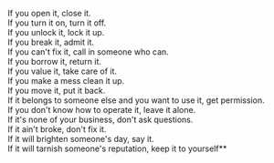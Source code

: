 If you open it, close it.  
If you turn it on, turn it off.  
If you unlock it, lock it up.  
If you break it, admit it.  
If you can't fix it, call in someone who can.  
If you borrow it, return it.  
If you value it, take care of it.  
If you make a mess clean it up.  
If you move it, put it back.  
If it belongs to someone else and you want to use it, get permission.  
If you don't know how to operate it, leave it alone.  
If it's none of your business, don't ask questions.  
If it ain't broke, don't fix it.  
If it will brighten someone's day, say it.  
If it will tarnish someone's reputation, keep it to yourself**